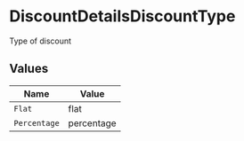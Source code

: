 # DiscountDetailsDiscountType

Type of discount


## Values

| Name         | Value        |
| ------------ | ------------ |
| `Flat`       | flat         |
| `Percentage` | percentage   |